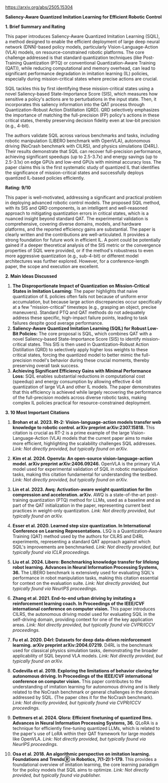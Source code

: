 https://arxiv.org/abs/2505.15304

**Saliency-Aware Quantized Imitation Learning for Efficient Robotic Control**

**1. Brief Summary and Rating**

This paper introduces Saliency-Aware Quantized Imitation Learning (SQIL), a method designed to enable the efficient deployment of large deep neural network (DNN)-based policy models, particularly Vision-Language-Action (VLA) models, on resource-constrained robotic platforms. The core challenge addressed is that standard quantization techniques (like Post-Training Quantization (PTQ) or conventional Quantization-Aware Training (QAT)), while reducing computational and memory overhead, can lead to significant performance degradation in imitation learning (IL) policies, especially during mission-critical states where precise actions are crucial.

SQIL tackles this by first identifying these mission-critical states using a novel Saliency-based State-Importance Score (SIS), which measures how sensitive a policy's actions are to perturbations in the input state. Then, it incorporates this saliency information into the QAT process through Quantization-Robust Action Distillation (QRD). QRD selectively emphasizes the importance of matching the full-precision (FP) policy's actions in these critical states, thereby preserving decision fidelity even at low-bit precision (e.g., 4-bit).

The authors validate SQIL across various benchmarks and tasks, including robotic manipulation (LIBERO benchmark with OpenVLA), autonomous driving (NoCrash benchmark with CILRS), and physics simulations (D4RL). Their results demonstrate that SQIL can recover full-precision performance, achieving significant speedups (up to 2.5-3.7x) and energy savings (up to 2.5-3.1x) on edge GPUs and low-end GPUs with minimal accuracy loss. The paper claims this is the first systematic study of quantized IL that identifies the significance of mission-critical states and successfully deploys quantized IL-based policies efficiently.

**Rating: 9/10**

This paper is well-motivated, addressing a significant and practical problem in deploying advanced robotic control models. The proposed SQIL method, with its SIS and QRD components, is an intelligent and well-reasoned approach to mitigating quantization errors in critical states, which is a nuanced insight beyond standard QAT. The experimental validation is comprehensive, covering diverse domains, models, and hardware platforms, and the reported efficiency gains are substantial. The paper is clearly written and the contributions are well-articulated. It provides a strong foundation for future work in efficient IL. A point could be potentially gained if a deeper theoretical analysis of the SIS metric or the convergence properties of SQIL were provided, or if the method's robustness to even more aggressive quantization (e.g., sub-4-bit) or different model architectures was further explored. However, for a conference-length paper, the scope and execution are excellent.

**2. Main Ideas Discussed**

1.  **The Disproportionate Impact of Quantization on Mission-Critical States in Imitation Learning:** The paper highlights that naive quantization of IL policies often fails not because of uniform error accumulation, but because large action discrepancies occur specifically at a few "mission-critical" timesteps (e.g., grasping an object, precise maneuvers). Standard PTQ and QAT methods do not adequately address these specific, high-impact failure points, leading to task failures despite good average performance.
2.  **Saliency-Aware Quantized Imitation Learning (SQIL) for Robust Low-Bit Policies:** The core proposal is SQIL, which combines QAT with a novel Saliency-based State-Importance Score (SIS) to identify mission-critical states. This SIS is then used in Quantization-Robust Action Distillation (QRD) to selectively apply higher loss weights to these critical states, forcing the quantized model to better mimic the full-precision model's behavior during these crucial moments, thereby preserving overall task success.
3.  **Achieving Significant Efficiency Gains with Minimal Performance Loss:** SQIL enables substantial reductions in computational cost (speedup) and energy consumption by allowing effective 4-bit quantization of large VLA and other IL models. The paper demonstrates that this efficiency is achieved while largely recovering the performance of the full-precision models across diverse robotic tasks, making complex IL policies practical for resource-constrained deployment.

**3. 10 Most Important Citations**

1.  **Brohan et al. 2023. Rt-2: Vision-language-action models transfer web knowledge to robotic control. arXiv preprint arXiv:2307.15818.**
    This citation is crucial as RT-2 is a prime example of the large Vision-Language-Action (VLA) models that the current paper aims to make more efficient, highlighting the scalability challenges SQIL addresses.
    *Link: Not directly provided, but typically found on arXiv.*

2.  **Kim et al. 2024. Openvla: An open-source vision-language-action model. arXiv preprint arXiv:2406.09246.**
    OpenVLA is the primary VLA model used for experimental validation of SQIL in robotic manipulation tasks, making this citation fundamental for understanding the testbed.
    *Link: Not directly provided, but typically found on arXiv.*

3.  **Lin et al. 2023. Awq: Activation-aware weight quantization for llm compression and acceleration. arXiv.**
    AWQ is a state-of-the-art post-training quantization (PTQ) method for LLMs, used as a baseline and as part of the QAT initialization in the paper, representing current best practices in weight-only quantization.
    *Link: Not directly provided, but typically found on arXiv.*

4.  **Esser et al. 2020. Learned step size quantization. In International Conference on Learning Representations.**
    LSQ is a Quantization-Aware Training (QAT) method used by the authors for CILRS and D4RL experiments, representing a standard QAT approach against which SQIL's improvements are benchmarked.
    *Link: Not directly provided, but typically found via ICLR proceedings.*

5.  **Liu et al. 2024. Libero: Benchmarking knowledge transfer for lifelong robot learning. Advances in Neural Information Processing Systems, 36.**
    The LIBERO benchmark is extensively used for evaluating SQIL's performance in robot manipulation tasks, making this citation essential for context on the evaluation suite.
    *Link: Not directly provided, but typically found via NeurIPS proceedings.*

6.  **Zhang et al. 2021. End-to-end urban driving by imitating a reinforcement learning coach. In Proceedings of the IEEE/CVF international conference on computer vision.**
    This paper introduces CILRS, the autonomous driving model used for evaluating SQIL in the self-driving domain, providing context for one of the key application areas.
    *Link: Not directly provided, but typically found via CVPR/ICCV proceedings.*

7.  **Fu et al. 2020. D4rl: Datasets for deep data-driven reinforcement learning. arXiv preprint arXiv:2004.07219.**
    D4RL is the benchmark used for classical physics simulation tasks, demonstrating the broader applicability of SQIL beyond VLA models.
    *Link: Not directly provided, but typically found on arXiv.*

8.  **Codevilla et al. 2019. Exploring the limitations of behavior cloning for autonomous driving. In Proceedings of the IEEE/CVF international conference on computer vision.**
    This paper contributes to the understanding of imitation learning for autonomous driving and is likely related to the NoCrash benchmark or general challenges in the domain addressed by SQIL. (The paper cites it for the NoCrash benchmark).
    *Link: Not directly provided, but typically found via CVPR/ICCV proceedings.*

9.  **Dettmers et al. 2024. Qlora: Efficient finetuning of quantized llms. Advances in Neural Information Processing Systems, 36.**
    QLoRA is a technique for efficiently fine-tuning quantized LLMs, which is related to the paper's use of LoRA within their QAT framework for large models like OpenVLA.
    *Link: Not directly provided, but typically found via NeurIPS proceedings.*

10. **Osa et al. 2018. An algorithmic perspective on imitation learning. Foundations and TrendsⓇ in Robotics, 7(1-2):1-179.**
    This provides a foundational overview of imitation learning, the core learning paradigm for the policy models that SQIL aims to optimize.
    *Link: Not directly provided, but typically found via publisher.*
